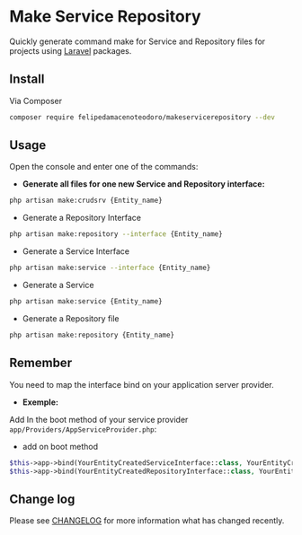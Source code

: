 # Make Service Repository 

Quickly generate command make for Service and Repository files for projects using [Laravel](https://www.linkedin.com/in/felipedamacenoteodoro) packages.

## Install

Via Composer

``` bash
composer require felipedamacenoteodoro/makeservicerepository --dev
```

## Usage

Open the console and enter one of the commands:

- **Generate all files for one new Service and Repository interface:**

``` bash
php artisan make:crudsrv {Entity_name}

```

- Generate a Repository Interface

``` bash
php artisan make:repository --interface {Entity_name}
```

- Generate a Service Interface

``` bash
php artisan make:service --interface {Entity_name}
```

- Generate a Service

``` bash
php artisan make:service {Entity_name}
``` 

- Generate a Repository file

``` bash
php artisan make:repository {Entity_name}
```

## Remember

You need to map the interface bind on your application server provider.

- **Exemple:**

Add In the boot method of your service provider `app/Providers/AppServiceProvider.php`:

- add on boot method

```php
$this->app->bind(YourEntityCreatedServiceInterface::class, YourEntityCreatedService::class);
$this->app->bind(YourEntityCreatedRepositoryInterface::class, YourEntityCreatedRepository::class);
```

## Change log

Please see [CHANGELOG](CHANGELOG.md) for more information what has changed recently.
